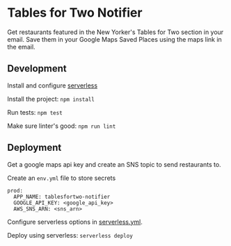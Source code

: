 # Tables for Two Notifier

Get restaurants featured in the New Yorker's Tables for Two section in your email. Save them in your Google Maps Saved Places using the maps link in the email.

## Development

Install and configure [serverless](https://serverless.com/)

Install the project: `npm install`

Run tests: `npm test`

Make sure linter's good: `npm run lint`

## Deployment

Get a google maps api key and create an SNS topic to send restaurants to.

Create an `env.yml` file to store secrets
```
prod:
  APP_NAME: tablesfortwo-notifier
  GOOGLE_API_KEY: <google_api_key>
  AWS_SNS_ARN: <sns_arn>
```

Configure serverless options in [serverless.yml](https://github.com/mustafar/tablesfortwo-notifier/blob/master/serverless.yml).

Deploy using serverless: `serverless deploy`
